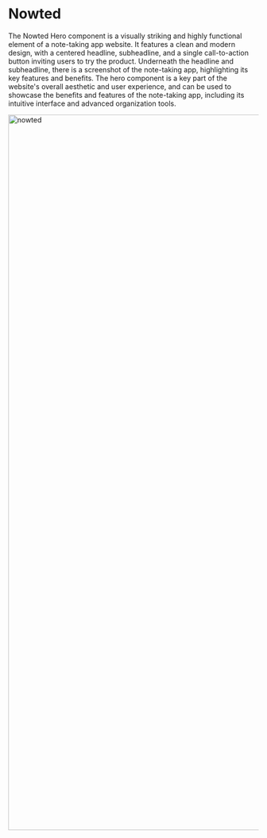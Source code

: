 # Nowted

The Nowted Hero component is a visually striking and highly functional element of a note-taking app website. It features a clean and modern design, with a centered headline, subheadline, and a single call-to-action button inviting users to try the product. Underneath the headline and subheadline, there is a screenshot of the note-taking app, highlighting its key features and benefits. The hero component is a key part of the website's overall aesthetic and user experience, and can be used to showcase the benefits and features of the note-taking app, including its intuitive interface and advanced organization tools.


<img width="1440" alt="nowted" src="https://user-images.githubusercontent.com/83364050/213382302-099fbfcb-382f-44b8-bc29-1c7adbd923a3.png">
